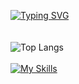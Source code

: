 [![Typing SVG](https://readme-typing-svg.demolab.com?font=Fira+Code&weight=900&size=22&pause=1000&color=8F04F7&center=false&vCenter=false&random=false&width=435&lines=Welcome+to+my+profile)](https://git.io/typing-svg)
<br>
<br><br>
![Top Langs](https://github-readme-stats.vercel.app/api/top-langs/?username=berke-aras&layout=compact)
<br><br>
[![My Skills](https://skillicons.dev/icons?i=python,html,css,bootstrap,godot,linux)](https://skillicons.dev)
<br><br>


